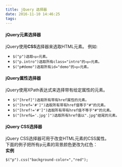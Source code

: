 ```yaml
---
title: jQuery 选择器
date: 2016-11-10 14:46:25
tags:
---
```

#### jQuery元素选择器
jQuery使用<b>CSS</b>选择器来选取HTML元素。
例如:  
* <code>$("p")选取`<p>`元素。</code>
* <code>$("p.intro")选取所有class="intro"的`<p>`元素。</code>
* <code>$("p#demo")选取所有id="demo"的`<p>`元素。</code>
#### jQuery属性选择器
jQuery使用XPath表达式来选择带有给定属性的元素。
* <code>$("[href]")选取所有带有href属性的元素。</code>
* <code>$("[href='#']")选取所有带有href值等于"#"的元素。</code>
* <code>$("[href!='#']")选取所有带有href值不等于"#"的元素。</code>
* <code>$("[href&='.jpg']")选取所有href值以".jpg"结尾的元素。</code>
#### jQuery CSS选择器
jQuery CSS选择器可用于改变HTML元素的CSS属性。  
下面的例子把所有p元素的背景颜色更改为红色：  
<b>实例</b>  
``` bush
$("p").css("background-color=","red");
```